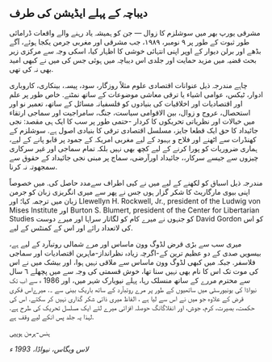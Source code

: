 ## دیباچہ کے پہلے ایڈیشن کی طرف

مشرقی یورپ بھر میں سوشلزم کا زوال — جن کو ہمیشہ یاد رہنے والے واقعات ڈرامائی طور ثبوت کے طور پر ٩ نومبر، ١٩٨٩، جب مشرقی اور مغربی جرمن یکجا ہوئے، آگے بڈھے اور برلن دیوار کے اوپر اپنی انتہائی خوشی کا اظہار کیا، اسکی وجہ سے مرکزی زیر بحث قضیہ میں مزید حمایت اور جلدی اس دیباچہ میں ہوئی جس کی میں نے کبھی امید بھی نہ کی تھی.

چاہے مندرجہ ذیل عنوانات اقتصادی علوم مثلاً روزگار، سود، پیسہ، بینکاری، کاروباری ادوار، ٹیکس، عوامی اشیاء یا ترقی معاشی موضوعات کے ساتھ نمٹنے. خاص طور پر علم اور اقتصادیات اور اخلاقیات کی بنیادوں کو فلسفیانہ مسائل کے ساتھ، تعمیر نو اور استحصال، عروج و زوال، بین الاقوامی سیاست، جنگ، سامراجیت اور سماجی ارتقاء میں خیالات اور نظریاتی تحریکوں کا کردار -حتمی طور پر سب کا ایک ہی مقصد: نجی جائیداد کا حق ایک قطعا جایز، مسلسل اقتصادی ترقی کا بنیادی اصول ہے. سوشلزم کے کھنڈرات سے اٹھنے اور فلاح و بہبود کے لیے مغربی امریکہ کے جمود پر قابو پانے کے لیے، ہماری ضروریات کو پورا کرنے کے لیے کچھ بھی نہیں بلکہ تمام سماجی اور غیر سرکاری چیزوں سے جیسے سرکار،، جائیداد اورآرضی، سماج پر مبنی نجی جائیداد کے حقوق سے سمجھوتہ نہ کرنا.

مندرجہ ذیل اسباق کو لکھنے کے لیے میں نے کیی اطراف سےمدد حاصل کی. میں خصوصاً اپنی بیوی مارگاریٹ کا شکر گزار ہوں جس نے پھر سے میری انگریزی زبان کو جرمن زبان میں ترجمہ کیا؛ اور Llewellyn H. Rockwell, Jr., president of the Ludwig von Mises Institute اور Burton S. Blumert, president of the Center for Libertarian Studies کو جنہوں نے میرے کام کو لگاتار سراہا اور میرے دوست David Gordon کو اس کی لاتعداد رائے اور اس کے کمنٹس کے لیے.

میری سب سے بڑی قرض لڈوگ وون ماساس اور مرے شمالی روتبآرد کے لیے ہے، بیسویں صدی کے دو عظیم ترین کے-اگرچہ زیادہ نظرانداز-ماہرین اقتصادیات اور سماجی فلاسفر. جبکہ میں کبھی لڈوگ وون ماساس سے ملاقی نہیں ہوا، اور بیشک میں نے اس کی موت تک اس کا نام بھی نہیں سنا تھا، خوش قسمتی کی وجہ سے میں پچھلے ٦ سال سے محترم مررے کے ساتھ منسلک رہا، پہلے نیویارک شہر میں، اور 1986 ء سے اب تک نیواڈا کی یونیورسٹی میں ساتھیوں کے طور پر مرے روتبآرد کے ساتھ باریک بینی سے ۔. میرےاس فکری قرض کے علاوہ جو میں نے اس سے لیا ہے ، الفاظ میری ذاتی شکر گذاری نہیں کر سکتے. اس کی حکمت، بصیرت، کرم، جوش، اور انفلاگانگ حوصلہ افزائی میرے لئے ایک مسلسل تحریک کی طرح ہے. لہذا یہ جلد پس انکے لیے وقف ہے.

ہنس-ہرمن ہوپپی

*لاس ویگاس، نیواڈا، 1993 ء*